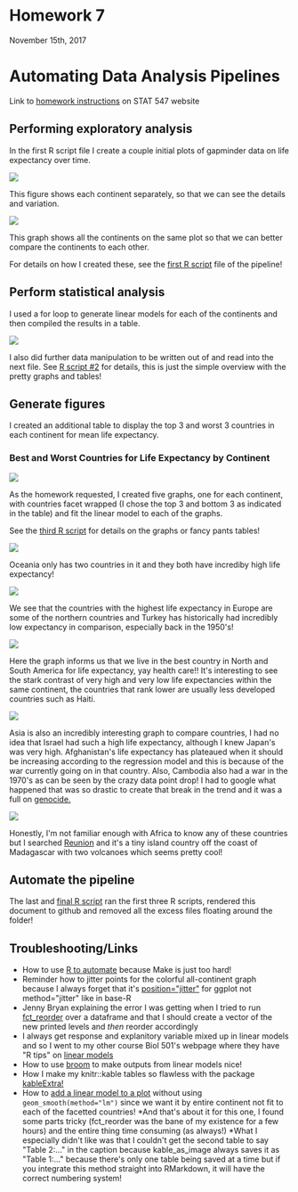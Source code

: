 Homework 7
================
November 15th, 2017

Automating Data Analysis Pipelines
==================================

Link to [homework instructions](http://stat545.com/hw07_automation.html) on STAT 547 website

Performing exploratory analysis
-------------------------------

In the first R script file I create a couple initial plots of gapminder data on life expectancy over time.

![](life-exp-over-time-each-continent.png)

This figure shows each continent separately, so that we can see the details and variation.

![](life-exp-over-time-all-continents.png)

This graph shows all the continents on the same plot so that we can better compare the continents to each other.

For details on how I created these, see the [first R script](https://github.com/vanflad/STAT547-hw-fladmark-vanessa/blob/master/Homework%207/hw07-1.R) file of the pipeline!

Perform statistical analysis
----------------------------

I used a for loop to generate linear models for each of the continents and then compiled the results in a table.

![](linear-model-outputs-table.png)

I also did further data manipulation to be written out of and read into the next file. See [R script \#2](https://github.com/vanflad/STAT547-hw-fladmark-vanessa/blob/master/Homework%207/hw07-2.R) for details, this is just the simple overview with the pretty graphs and tables!

Generate figures
----------------

I created an additional table to display the top 3 and worst 3 countries in each continent for mean life expectancy.

### Best and Worst Countries for Life Expectancy by Continent

![](best-worst-country-by-life-exp.png)

As the homework requested, I created five graphs, one for each continent, with countries facet wrapped (I chose the top 3 and bottom 3 as indicated in the table) and fit the linear model to each of the graphs.

See the [third R script](https://github.com/vanflad/STAT547-hw-fladmark-vanessa/blob/master/Homework%207/hw07-3.R) for details on the graphs or fancy pants tables!

![](oceania-life-exp-by-country.png)

Oceania only has two countries in it and they both have incrediby high life expectancy!

![](europe-life-exp-by-country.png)

We see that the countries with the highest life expectancy in Europe are some of the northern countries and Turkey has historically had incredibly low expectancy in comparison, especially back in the 1950's!

![](americas-life-exp-by-country.png)

Here the graph informs us that we live in the best country in North and South America for life expectancy, yay health care!! It's interesting to see the stark contrast of very high and very low life expectancies within the same continent, the countries that rank lower are usually less developed countries such as Haiti.

![](asia-life-exp-by-country.png)

Asia is also an incredibly interesting graph to compare countries, I had no idea that Israel had such a high life expectancy, although I knew Japan's was very high. Afghanistan's life expectancy has plateaued when it should be increasing according to the regression model and this is because of the war currently going on in that country. Also, Cambodia also had a war in the 1970's as can be seen by the crazy data point drop! I had to google what happened that was so drastic to create that break in the trend and it was a full on [genocide.](https://en.wikipedia.org/wiki/Cambodian_genocide)

![](africa-life-exp-by-country.png)

Honestly, I'm not familiar enough with Africa to know any of these countries but I searched [Reunion](https://en.wikipedia.org/wiki/R%C3%A9union) and it's a tiny island country off the coast of Madagascar with two volcanoes which seems pretty cool!

Automate the pipeline
---------------------

The last and [final R script](https://github.com/vanflad/STAT547-hw-fladmark-vanessa/blob/master/Homework%207/hw07-master.R) ran the first three R scripts, rendered this document to github and removed all the excess files floating around the folder!

Troubleshooting/Links
---------------------

-   How to use [R to automate](https://github.com/STAT545-UBC/STAT545-UBC.github.io/blob/master/automation10_holding-area/01_automation-example_just-r/Makefile.R) because Make is just too hard!
-   Reminder how to jitter points for the colorful all-continent graph because I always forget that it's [position="jitter"](http://ggplot2.tidyverse.org/reference/geom_jitter.html) for ggplot not method="jitter" like in base-R
-   Jenny Bryan explaining the error I was getting when I tried to run [fct\_reorder](https://github.com/STAT545-UBC/Discussion/issues/488) over a dataframe and that I should create a vector of the new printed levels and *then* reorder accordingly
-   I always get response and explanitory variable mixed up in linear models and so I went to my other course Biol 501's webpage where they have "R tips" on [linear models](https://www.zoology.ubc.ca/~schluter/R/fit-model/)
-   How to use [broom](https://github.com/tidyverse/broom) to make outputs from linear models nice!
-   How I make my knitr::kable tables so flawless with the package [kableExtra!](https://haozhu233.github.io/kableExtra/awesome_table_in_pdf.pdf)
-   How to [add a linear model to a plot](https://stackoverflow.com/questions/15633714/adding-a-regression-line-on-a-ggplot) without using `geom_smooth(method="lm")` since we want it by entire continent not fit to each of the facetted countries! *And that's about it for this one, I found some parts tricky (fct\_reorder was the bane of my existence for a few hours) and the entire thing time consuming (as always!) *What I especially didn't like was that I couldn't get the second table to say "Table 2:..." in the caption because kable\_as\_image always saves it as "Table 1:..." because there's only one table being saved at a time but if you integrate this method straight into RMarkdown, it will have the correct numbering system!

